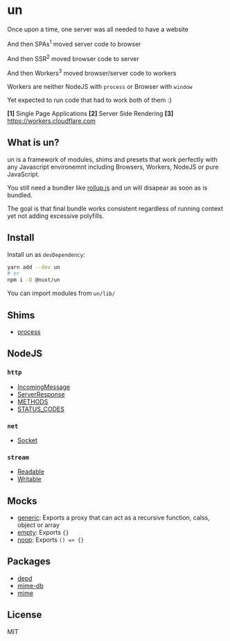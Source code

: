 # un

Once upon a time, one server was all needed to have a website

And then SPAs<sup>1</sup> moved server code to browser

And then SSR<sup>2</sup> moved browser code to server

And then Workers<sup>3</sup> moved browser/server code to workers

Workers are neither NodeJS with `process` or Browser with `window`

Yet expected to run code that had to work both of them :}

**[1]** Single Page Applications
**[2]**  Server Side Rendering
**[3]**  https://workers.cloudflare.com

## What is un?

un is a framework of modules, shims and presets that work perfectly with any Javascript environemnt
including Browsers, Workers, NodeJS or pure JavaScript.

You still need a bundler like [rollup.js](https://rollupjs.org) and un will disapear as soon as is bundled.

The goal is that final bundle works consistent regardless of running context yet not adding excessive polyfills.

## Install

Install un as `devDependency`:

```bash
yarn add --dev un
# or
npm i -D @nuxt/un
```

You can import modules from `un/lib/`

## Shims

- [process](./src/shims/process.ts)

## NodeJS

### `http`

- [IncomingMessage](./src/node/http/request.ts)
- [ServerResponse](./src/node/http/request.ts)
- [METHODS](./src/node/http/consts.ts)
- [STATUS_CODES](./src/node/http/consts.ts)

### `net`

- [Socket](./src/node/net/socket.ts)

### `stream`

- [Readable](./src/node/stream/readable.ts)
- [Writable](./src/node/stream/writable.ts)

## Mocks

- [generic](./src/mock/empty.ts): Exports a proxy that can act as a recursive function, calss, object or array
- [empty](./src/mock/empty.ts): Exports `{}`
- [noop](./src/mock/noop.ts): Exports `() => {}`

## Packages

- [depd](./src/npm/depd.ts)
- [mime-db](./src/npm/mime-db.ts)
- [mime](./src/npm/mime.ts)

## License

MIT
